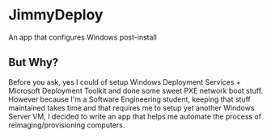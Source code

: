 # JimmyDeploy
An app that configures Windows post-install

## But Why?
Before you ask, yes I could of setup Windows Deployment Services + Microsoft Deployment Toolkit and done some sweet PXE network boot stuff. However because I'm a Software Engineering student, keeping that stuff maintained takes time and that requires me to setup yet another Windows Server VM, I decided to write an app that helps me automate the process of reimaging/provisioning computers.
